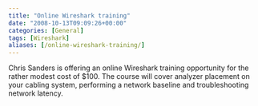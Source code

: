```yaml
---
title: "Online Wireshark training"
date: "2008-10-13T09:09:26+00:00"
categories: [General]
tags: [Wireshark]
aliases: [/online-wireshark-training/]
---
```


Chris Sanders is offering an online Wireshark training opportunity for the rather modest cost of $100. The course will cover analyzer placement on your cabling system, performing a network baseline and troubleshooting network latency.
